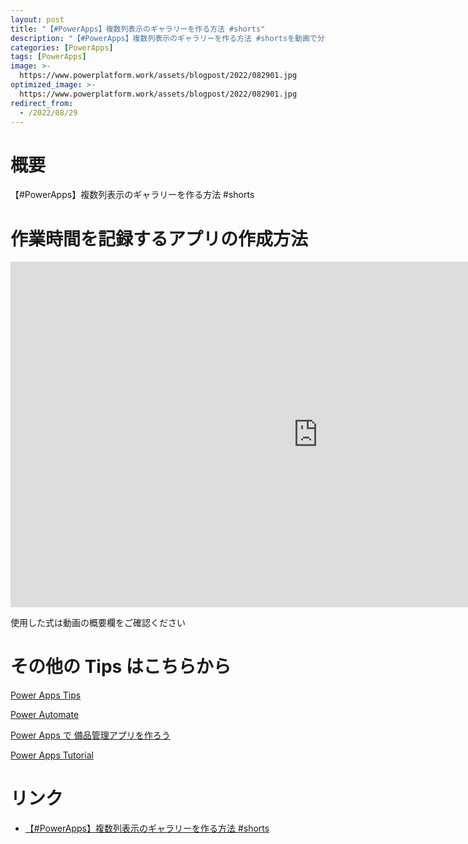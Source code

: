 ```yaml
---
layout: post
title: "【#PowerApps】複数列表示のギャラリーを作る方法 #shorts"
description: "【#PowerApps】複数列表示のギャラリーを作る方法 #shortsを動画で分かりやすく解説"
categories: [PowerApps]
tags: [PowerApps]
image: >-
  https://www.powerplatform.work/assets/blogpost/2022/082901.jpg
optimized_image: >-
  https://www.powerplatform.work/assets/blogpost/2022/082901.jpg
redirect_from:
  - /2022/08/29
---
```



#  概要

【#PowerApps】複数列表示のギャラリーを作る方法 #shorts


# 作業時間を記録するアプリの作成方法

<iframe width="983" height="553" src="https://www.youtube.com/embed/uILEsM41040" title="YouTube video player" frameborder="0" allow="accelerometer; autoplay; clipboard-write; encrypted-media; gyroscope; picture-in-picture" allowfullscreen></iframe>


使用した式は動画の概要欄をご確認ください


# その他の Tips はこちらから

[Power Apps Tips](https://www.youtube.com/watch?v=VrAQf3JQ7yM&list=PLVhFi1fb3DqakSLVMn22DDcySXh9jtzi- )


[Power Automate](https://www.youtube.com/watch?v=-YnJYT0ASEM&list=PLVhFi1fb3Dqbzic6GieqnLFgD3aTj-eHA)


[Power Apps で 備品管理アプリを作ろう](https://www.youtube.com/playlist?list=PLVhFi1fb3DqZM3HKb8Hea6XEL96990Fyn)


[Power Apps Tutorial](https://www.youtube.com/playlist?list=PLVhFi1fb3DqalxpL974VvAJvV4iWoSbe_)


# リンク


- [【#PowerApps】複数列表示のギャラリーを作る方法 #shorts](https://www.youtube.com/watch?v=uILEsM41040)

